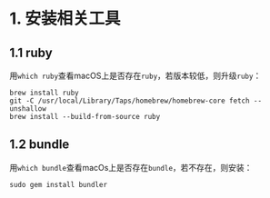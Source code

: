 # 1. 安装相关工具

## 1.1 ruby
用`which ruby`查看macOS上是否存在`ruby`，若版本较低，则升级`ruby`：


```
brew install ruby
git -C /usr/local/Library/Taps/homebrew/homebrew-core fetch --unshallow
brew install --build-from-source ruby
```

## 1.2 bundle
用`which bundle`查看macOs上是否存在`bundle`，若不存在，则安装：

```
sudo gem install bundler
```
